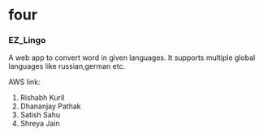 <h1>four</h1>
<h3>EZ_Lingo</h3>
<p>
A web app to convert word in given languages. It supports multiple global languages like russian,german etc.
<p>
<p>AWS link: </p>
<ol>
<li>Rishabh Kuril</li>
<li>Dhananjay Pathak</li>
<li>Satish Sahu</li>
<li>Shreya Jain</li>
</ol>

